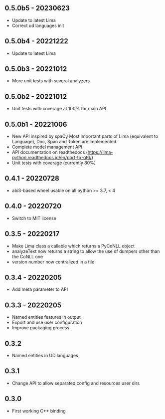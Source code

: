 ## 0.5.0b5 - 20230623

* Update to latest Lima
* Correct ud languages init

## 0.5.0b4 - 20221222

* Update to latest Lima

## 0.5.0b3 - 20221012

* More unit tests with several analyzers

## 0.5.0b2 - 20221012

* Unit tests with coverage at 100% for main API

## 0.5.0b1 - 20221006

* New API inspired by spaCy
  Most important parts of Lima (equivalent to Language), Doc, Span and Token are implemented.
* Complete model management API
* API documentation on readthedocs (https://lima-python.readthedocs.io/en/port-to-qt6/)
* Unit tests with coverage (currently 80%)

## 0.4.1 - 20220728

* abi3-based wheel usable on all python >= 3.7, < 4

## 0.4.0 - 20220720

* Switch to MIT license

## 0.3.5 - 20220217

* Make Lima class a callable which returns a PyCoNLL object
* analyzeText now returns a string to allow the use of dumpers other than the CoNLL one
* version number now centralized in a file

## 0.3.4 - 20220205

* Add meta parameter to API

## 0.3.3 - 20220205

* Named entities features in output
* Export and use user configuration
* Improve packaging process

## 0.3.2

* Named entities in UD languages

## 0.3.1

* Change API to allow separated config and resources user dirs

## 0.3.0

* First working C++ binding
